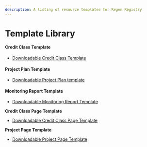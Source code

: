 ```yaml
---
description: A listing of resource templates for Regen Registry
---
```


# Template Library

#### Credit Class Template&#x20;

* [Downloadable Credit Class Template](https://docs.google.com/document/d/11uUFU2CwjtXFMgBVkoQuxWc0UMfT-Pul56LHeSTMxaY/copy)

#### Project Plan Template

* [Downloadable Project Plan template ](https://docs.google.com/document/d/1UNU0pcNoi44b7mHnLFTeYhVhpdhBDEOQCJfHXvmvMmI/copy)

#### Monitoring Report Template

* [Downloadable Monitoring Report Template](https://docs.google.com/document/d/1zZ1n7mOKKKno2\_1Rj0RR9dPFizEG-F-HrI23Vwutq8E/copy)



**Credit Class Page Template**

* [Downloadable Credit Class Page Template](https://docs.google.com/document/d/1Q2ehJ8qaV1\_e\_FDXUwXfEPqF6YBtW4MKUTs7VJDvdc0/copy)



**Project Page Template**&#x20;

* [Downloadable Project Page Template](https://docs.google.com/document/d/1AoD0JDDizdKObAmoTcH6g9MHmB96UN4jJGGpjIWhipE/copy)

